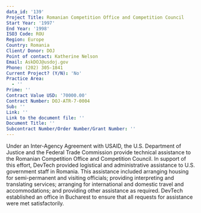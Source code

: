 ```yaml
---
data_id: '139'
Project Title: Romanian Competition Office and Competition Council
Start Year: '1997'
End Year: '1998'
ISO3 Code: ROU
Region: Europe
Country: Romania
Client/ Donor: DOJ
Point of contact: Katherine Nelson
Email: AskDOJ@usdoj.gov
Phone: (202) 305-1841
Current Project? (Y/N): 'No'
Practice Area:
  - ''
Prime: ''
Contract Value USD: '70000.00'
Contract Number: DOJ-ATR-7-0004
Sub: ''
Link: ''
Link to the document file: ''
Document Title: ''
Subcontract Number/Order Number/Grant Number: ''
---
```

Under an Inter-Agency Agreement with USAID, the U.S. Department of Justice and the Federal Trade Commission provide technical assistance to the Romanian Competition Office and Competition Council. In support of this effort, DevTech provided logistical and administrative assistance to U.S. government staff in Romania. This assistance included arranging housing for semi-permanent and visiting officials; providing interpreting and translating services; arranging for international and domestic travel and accommodations; and providing other assistance as required. DevTech established an office in Bucharest to ensure that all requests for assistance were met satisfactorily.